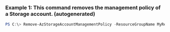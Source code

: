 ### Example 1: This command removes the management policy of a Storage account. (autogenerated)
```powershell
PS C:\> Remove-AzStorageAccountManagementPolicy -ResourceGroupName MyResourceGroup -StorageAccountName mystorageaccount
```

